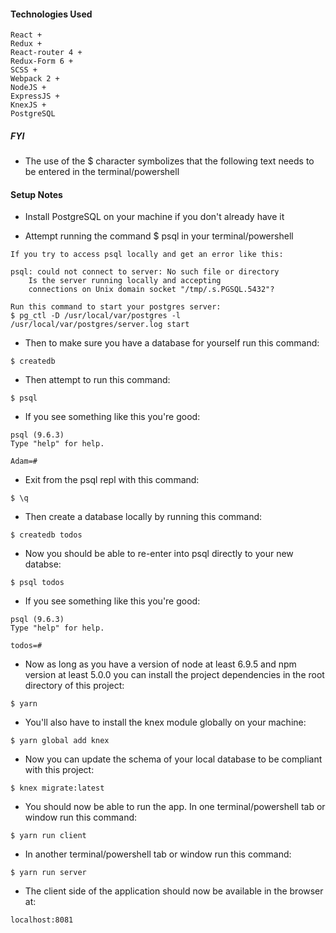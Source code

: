 #### Technologies Used
```
React + 
Redux + 
React-router 4 + 
Redux-Form 6 + 
SCSS + 
Webpack 2 +
NodeJS +
ExpressJS +
KnexJS + 
PostgreSQL
```

##### FYI

* The use of the $ character symbolizes that the following text needs to be entered in the terminal/powershell

#### Setup Notes

* Install PostgreSQL on your machine if you don't already have it

* Attempt running the command $ psql in your terminal/powershell
 
```
If you try to access psql locally and get an error like this:

psql: could not connect to server: No such file or directory
	Is the server running locally and accepting
	connections on Unix domain socket "/tmp/.s.PGSQL.5432"?
```

```
Run this command to start your postgres server:   
$ pg_ctl -D /usr/local/var/postgres -l /usr/local/var/postgres/server.log start
```

* Then to make sure you have a database for yourself run this command:

```
$ createdb
```

* Then attempt to run this command:

```
$ psql
```

* If you see something like this you're good:

```
psql (9.6.3)
Type "help" for help.

Adam=#
```
* Exit from the psql repl with this command:

```
$ \q
```

* Then create a database locally by running this command:

```
$ createdb todos
```

* Now you should be able to re-enter into psql directly to your new databse:

```
$ psql todos
```

* If you see something like this you're good:

```
psql (9.6.3)
Type "help" for help.

todos=#
```

* Now as long as you have a version of node at least 6.9.5 and npm version at least 5.0.0 you can install the project dependencies in the root directory of this project:

```
$ yarn
```

* You'll also have to install the knex module globally on your machine:

```
$ yarn global add knex
```

* Now you can update the schema of your local database to be compliant with this project:

```
$ knex migrate:latest
```

* You should now be able to run the app. In one terminal/powershell tab or window run this command:

```
$ yarn run client
```

* In another terminal/powershell tab or window run this command:

```
$ yarn run server
```

* The client side of the application should now be available in the browser at:

```
localhost:8081
```